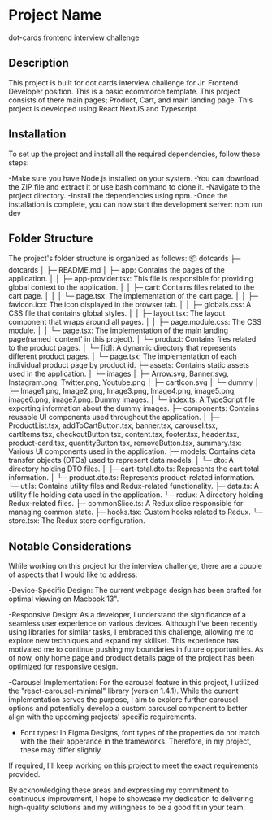 # Project Name

dot-cards frontend interview challenge

## Description

This project is built for dot.cards interview challenge for Jr. Frontend Developer position. This is a basic ecommorce template. This project consists of there main pages; Product, Cart, and main landing page. This project is developed using React NextJS and Typescript.

## Installation

To set up the project and install all the required dependencies, follow these steps:

-Make sure you have Node.js installed on your system.
-You can download the ZIP file and extract it or use bash command to clone it.
-Navigate to the project directory.
-Install the dependencies using npm.
-Once the installation is complete, you can now start the development server:
npm run dev

## Folder Structure

The project's folder structure is organized as follows:
📦 dotcards
├─ dotcards
│ ├─ README.md
│ ├─ app: Contains the pages of the application.
│ │ ├─ app-provider.tsx: This file is responsible for providing global context to the application.
│ │ ├─ cart: Contains files related to the cart page.
│ │ │ └─ page.tsx: The implementation of the cart page.
│ │ ├─ favicon.ico: The icon displayed in the browser tab.
│ │ ├─ globals.css: A CSS file that contains global styles.
│ │ ├─ layout.tsx: The layout component that wraps around all pages.
│ │ ├─ page.module.css: The CSS module.
│ │ └─ page.tsx: The implementation of the main landing page(named 'content' in this project).
│ └─ product: Contains files related to the product pages.
│ └─ [id]: A dynamic directory that represents different product pages.
│ └─ page.tsx: The implementation of each individual product page by product id.
├─ assets: Contains static assets used in the application.
│ └─ images
│ ├─ Arrow.svg, Banner.svg, Instagram.png, Twitter.png, Youtube.png
│ ├─ cartIcon.svg
│ └─ dummy
│ ├─ Image1.png, Image2.png, Image3.png, Image4.png, image5.png, image6.png, image7.png: Dummy images.
│ └─ index.ts: A TypeScript file exporting information about the dummy images.
├─ components: Contains reusable UI components used throughout the application.
│ ├─ ProductList.tsx, addToCartButton.tsx, banner.tsx, carousel.tsx, cartItems.tsx, checkoutButton.tsx, content.tsx, footer.tsx, header.tsx, product-card.tsx, quantityButton.tsx, removeButton.tsx, summary.tsx: Various UI components used in the application.
├─ models: Contains data transfer objects (DTOs) used to represent data models.
│ └─ dto: A directory holding DTO files.
│ ├─ cart-total.dto.ts: Represents the cart total information.
│ └─ product.dto.ts: Represents product-related information.
└─ utils: Contains utility files and Redux-related functionality.
├─ data.ts: A utility file holding data used in the application.
└─ redux: A directory holding Redux-related files.
├─ commonSlice.ts: A Redux slice responsible for managing common state.
├─ hooks.tsx: Custom hooks related to Redux.
└─ store.tsx: The Redux store configuration.

## Notable Considerations

While working on this project for the interview challenge, there are a couple of aspects that I would like to address:

-Device-Specific Design: The current webpage design has been crafted for optimal viewing on Macbook 13".

-Responsive Design: As a developer, I understand the significance of a seamless user experience on various devices. Although I've been recently using libraries for similar tasks, I embraced this challenge, allowing me to explore new techniques and expand my skillset. This experience has motivated me to continue pushing my boundaries in future opportunities. As of now, only home page and product details page of the project has been optimized for responsive design.

-Carousel Implementation: For the carousel feature in this project, I utilized the "react-carousel-minimal" library (version 1.4.1). While the current implementation serves the purpose, I aim to explore further carousel options and potentially develop a custom carousel component to better align with the upcoming projects' specific requirements.

- Font types: In Figma Designs, font types of the properties do not match with the their apperance in the frameworks. Therefore, in my project, these may differ slightly.

If required, I'll keep working on this project to meet the exact requirements provided.

By acknowledging these areas and expressing my commitment to continuous improvement, I hope to showcase my dedication to delivering high-quality solutions and my willingness to be a good fit in your team.
